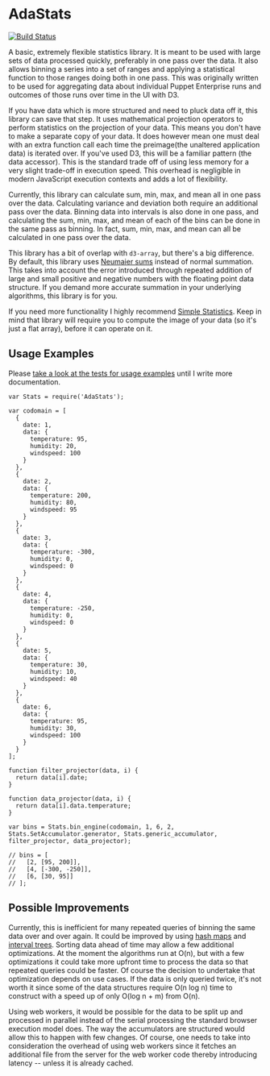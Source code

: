 AdaStats
========
[![Build Status](https://travis-ci.org/adaburrows/AdaStats.svg?branch=master)](https://travis-ci.org/adaburrows/AdaStats)

A basic, extremely flexible statistics library. It is meant to be used with large sets of data processed quickly, preferably in one pass over the data. It also allows binning a series into a set of ranges and applying a statistical function to those ranges doing both in one pass. This was originally written to be used for aggregating data about individual Puppet Enterprise runs and outcomes of those runs over time in the UI with D3.

If you have data which is more structured and need to pluck data off it, this library can save that step. It uses mathematical projection operators to perform statistics on the projection of your data. This means you don't have to make a separate copy of your data. It does however mean one must deal with an extra function call each time the preimage(the unaltered application data) is iterated over. If you've used D3, this will be a familiar pattern (the data accessor). This is the standard trade off of using less memory for a very slight trade-off in execution speed. This overhead is negligible in modern JavaScript execution contexts and adds a lot of flexibility.

Currently, this library can calculate sum, min, max, and mean all in one pass over the data. Calculating variance and deviation both require an additional pass over the data. Binning data into intervals is also done in one pass, and calculating the sum, min, max, and mean of each of the bins can be done in the same pass as binning. In fact, sum, min, max, and mean can all be calculated in one pass over the data.

This library has a bit of overlap with `d3-array`, but there's a big difference. By default, this library uses [Neumaier sums]() instead of normal summation. This takes into account the error introduced through repeated addition of large and small positive and negative numbers with the floating point data structure. If you demand more accurate summation in your underlying algorithms, this library is for you.

If you need more functionality I highly recommend [Simple Statistics](https://simplestatistics.org/). Keep in mind that library will require you to compute the image of your data (so it's just a flat array), before it can operate on it.

## Usage Examples
Please [take a look at the tests for usage examples](https://github.com/adaburrows/AdaStats/tree/master/test) until I write more documentation.

```
var Stats = require('AdaStats');

var codomain = [
  {
    date: 1,
    data: {
      temperature: 95,
      humidity: 20,
      windspeed: 100
    }
  },
  {
    date: 2,
    data: {
      temperature: 200,
      humidity: 80,
      windspeed: 95
    }
  },
  {
    date: 3,
    data: {
      temperature: -300,
      humidity: 0,
      windspeed: 0
    }
  },
  {
    date: 4,
    data: {
      temperature: -250,
      humidity: 0,
      windspeed: 0
    }
  },
  {
    date: 5,
    data: {
      temperature: 30,
      humidity: 10,
      windspeed: 40
    }
  },
  {
    date: 6,
    data: {
      temperature: 95,
      humidity: 30,
      windspeed: 100
    }
  }
];

function filter_projector(data, i) {
  return data[i].date;
}

function data_projector(data, i) {
  return data[i].data.temperature;
}

var bins = Stats.bin_engine(codomain, 1, 6, 2, Stats.SetAccumulator.generator, Stats.generic_accumulator, filter_projector, data_projector);

// bins = [
//   [2, [95, 200]],
//   [4, [-300, -250]],
//   [6, [30, 95]]
// ];
```

## Possible Improvements
Currently, this is inefficient for many repeated queries of binning the same data over and over again. It could be improved by using [hash maps](https://en.wikipedia.org/wiki/Hash_table) and [interval trees](https://en.wikipedia.org/wiki/Interval_tree). Sorting data ahead of time may allow a few additional optimizations. At the moment the algorithms run at O(n), but with a few optimizations it could take more upfront time to process the data so that repeated queries could be faster. Of course the decision to undertake that optimization depends on use cases. If the data is only queried twice, it's not worth it since some of the data structures require O(n log n) time to construct with a speed up of only O(log n + m) from O(n).

Using web workers, it would be possible for the data to be split up and processed in parallel instead of the serial processing the standard browser execution model does. The way the accumulators are structured would allow this to happen with few changes. Of course, one needs to take into consideration the overhead of using web workers since it fetches an additional file from the server for the web worker code thereby introducing latency -- unless it is already cached.
